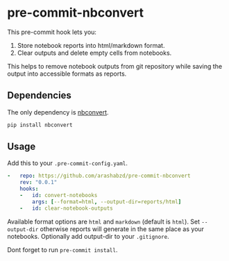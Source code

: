 # pre-commit-nbconvert

This pre-commit hook lets you:

1. Store notebook reports into html/markdown format.
2. Clear outputs and delete empty cells from notebooks.

This helps to remove notebook outputs from git repository while saving the output into accessible formats as reports.

## Dependencies

The only dependency is [nbconvert](https://nbconvert.readthedocs.io/en/latest/index.html).

```bash
pip install nbconvert
```

## Usage

Add this to your `.pre-commit-config.yaml`.

```yaml
-   repo: https://github.com/arashabzd/pre-commit-nbconvert
    rev: "0.0.1"
    hooks:
    -   id: convert-notebooks
        args: [--format=html, --output-dir=reports/html]
    -   id: clear-notebook-outputs
```

Available format options are `html` and `markdown` (default is `html`). Set `--output-dir` otherwise reports will generate in the same place as your notebooks. Optionally add output-dir to your `.gitignore`.

Dont forget to run `pre-commit install`.
